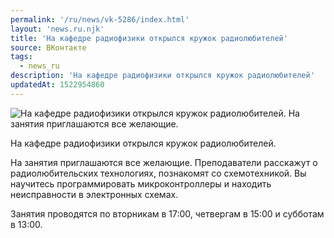 ```yaml
---
permalink: '/ru/news/vk-5286/index.html'
layout: 'news.ru.njk'
title: 'На кафедре радиофизики открылся кружок радиолюбителей'
source: ВКонтакте
tags:
  - news_ru
description: 'На кафедре радиофизики открылся кружок радиолюбителей'
updatedAt: 1522954860
---
```

![На кафедре радиофизики открылся кружок радиолюбителей. На занятия приглашаются все желающие.](https://sun9-51.userapi.com/impf/Gr227_ttx8b52yYrKq75k_qTs3EHaF1Sl5a83w/MDirab9h0Zc.jpg?size=1280x621&quality=96&proxy=1&sign=7c50e36d32c37e92408558f343c4b019&c_uniq_tag=PnJ3TZ8FyiX2CIhYxECUawssXP7luMKKYmfkCW2bvBA&type=album)

На кафедре радиофизики открылся кружок радиолюбителей.

На занятия приглашаются все желающие. Преподаватели расскажут о радиолюбительских технологиях, познакомят со схемотехникой. Вы научитесь программировать микроконтроллеры и находить неисправности в электронных схемах.

Занятия проводятся по вторникам в 17:00, четвергам в 15:00 и субботам в 13:00.
